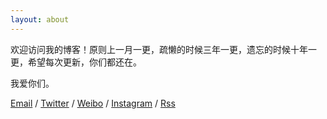 ```yaml
---
layout: about
---
```


欢迎访问我的博客！原则上一月一更，疏懒的时候三年一更，遗忘的时候十年一更，希望每次更新，你们都还在。

我爱你们。

[Email](mailto:zeroneven@gmail.com) / [Twitter](https://twitter.com/zeove) / [Weibo]( https://www.weibo.com/zeove ) / [Instagram](https://www.instagram.com/zeove/) / [Rss](https://zeove.com/feed)